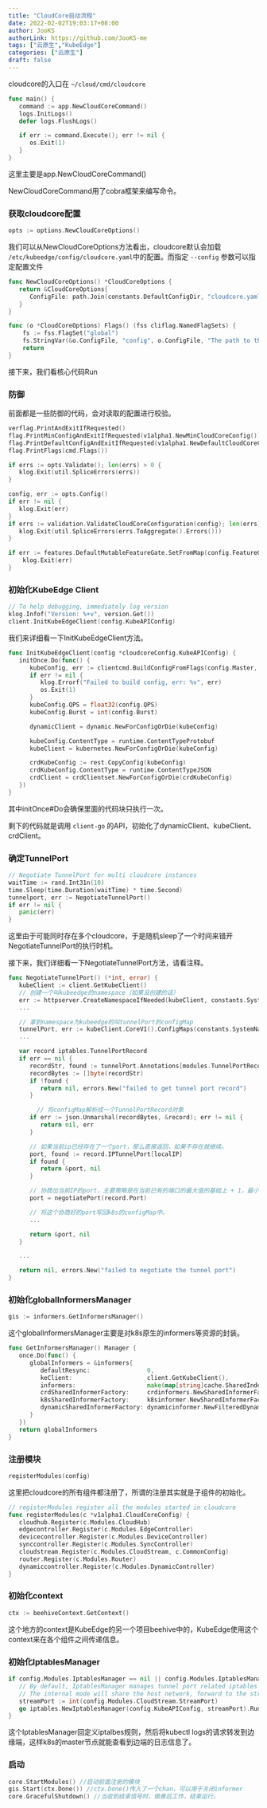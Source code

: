 ```yaml
---
title: "CloudCore启动流程"
date: 2022-02-02T19:03:17+08:00
author: JooKS
authorLink: https://github.com/JooKS-me
tags: ["云原生","KubeEdge"]
categories: ["云原生"]
draft: false
---
```


cloudcore的入口在 `~/cloud/cmd/cloudcore`

```go
func main() {
   command := app.NewCloudCoreCommand()
   logs.InitLogs()
   defer logs.FlushLogs()

   if err := command.Execute(); err != nil {
      os.Exit(1)
   }
}
```

这里主要是app.NewCloudCoreCommand()

NewCloudCoreCommand用了cobra框架来编写命令。

### 获取cloudcore配置

```go
opts := options.NewCloudCoreOptions()
```

我们可以从NewCloudCoreOptions方法看出，cloudcore默认会加载 `/etc/kubeedge/config/cloudcore.yaml`中的配置。而指定 `--config` 参数可以指定配置文件

```go
func NewCloudCoreOptions() *CloudCoreOptions {
   return &CloudCoreOptions{
      ConfigFile: path.Join(constants.DefaultConfigDir, "cloudcore.yaml"),
   }
}

func (o *CloudCoreOptions) Flags() (fss cliflag.NamedFlagSets) {
	fs := fss.FlagSet("global")
	fs.StringVar(&o.ConfigFile, "config", o.ConfigFile, "The path to the configuration file. Flags override values in this file.")
	return
}
```

接下来，我们看核心代码Run

### 防御

前面都是一些防御的代码，会对读取的配置进行校验。

```go
verflag.PrintAndExitIfRequested()
flag.PrintMinConfigAndExitIfRequested(v1alpha1.NewMinCloudCoreConfig())
flag.PrintDefaultConfigAndExitIfRequested(v1alpha1.NewDefaultCloudCoreConfig())
flag.PrintFlags(cmd.Flags())

if errs := opts.Validate(); len(errs) > 0 {
   klog.Exit(util.SpliceErrors(errs))
}

config, err := opts.Config()
if err != nil {
   klog.Exit(err)
}
if errs := validation.ValidateCloudCoreConfiguration(config); len(errs) > 0 {
   klog.Exit(util.SpliceErrors(errs.ToAggregate().Errors()))
}

if err := features.DefaultMutableFeatureGate.SetFromMap(config.FeatureGates); err != nil {
    klog.Exit(err)
}
```

### 初始化KubeEdge Client

```go
// To help debugging, immediately log version
klog.Infof("Version: %+v", version.Get())
client.InitKubeEdgeClient(config.KubeAPIConfig)
```

我们来详细看一下InitKubeEdgeClient方法。

```go
func InitKubeEdgeClient(config *cloudcoreConfig.KubeAPIConfig) {
   initOnce.Do(func() {
      kubeConfig, err := clientcmd.BuildConfigFromFlags(config.Master, config.KubeConfig)
      if err != nil {
         klog.Errorf("Failed to build config, err: %v", err)
         os.Exit(1)
      }
      kubeConfig.QPS = float32(config.QPS)
      kubeConfig.Burst = int(config.Burst)

      dynamicClient = dynamic.NewForConfigOrDie(kubeConfig)

      kubeConfig.ContentType = runtime.ContentTypeProtobuf
      kubeClient = kubernetes.NewForConfigOrDie(kubeConfig)

      crdKubeConfig := rest.CopyConfig(kubeConfig)
      crdKubeConfig.ContentType = runtime.ContentTypeJSON
      crdClient = crdClientset.NewForConfigOrDie(crdKubeConfig)
   })
}
```

其中initOnce#Do会确保里面的代码块只执行一次。

剩下的代码就是调用 `client-go` 的API，初始化了dynamicClient、kubeClient、crdClient。

### 确定TunnelPort

```go
// Negotiate TunnelPort for multi cloudcore instances
waitTime := rand.Int31n(10)
time.Sleep(time.Duration(waitTime) * time.Second)
tunnelport, err := NegotiateTunnelPort()
if err != nil {
   panic(err)
}
```

这里由于可能同时存在多个cloudcore，于是随机sleep了一个时间来错开NegotiateTunnelPort的执行时机。

接下来，我们详细看一下NegotiateTunnelPort方法，请看注释。

```go
func NegotiateTunnelPort() (*int, error) {
   kubeClient := client.GetKubeClient()
   // 创建一个叫kubeedge的namespace（如果没创建的话）
   err := httpserver.CreateNamespaceIfNeeded(kubeClient, constants.SystemNamespace)
   ...

   // 拿到namespace为kubeedge的叫tunnelPort的configMap
   tunnelPort, err := kubeClient.CoreV1().ConfigMaps(constants.SystemNamespace).Get(context.TODO(), modules.TunnelPort, metav1.GetOptions{})
   ...

   var record iptables.TunnelPortRecord
   if err == nil {
      recordStr, found := tunnelPort.Annotations[modules.TunnelPortRecordAnnotationKey]
      recordBytes := []byte(recordStr)
      if !found {
         return nil, errors.New("failed to get tunnel port record")
      }

     	// 将configMap解析成一个TunnelPortRecord对象
      if err := json.Unmarshal(recordBytes, &record); err != nil {
         return nil, err
      }

      // 如果当前ip已经存在了一个port，那么直接返回，如果不存在就继续。
      port, found := record.IPTunnelPort[localIP]
      if found {
         return &port, nil
      }

      // 协商出当前IP的port，主要策略是在当前已有的端口的最大值的基础上 + 1，最小是10351
      port = negotiatePort(record.Port)

      // 将这个协商好的port写回k8s的configMap中。
      ...

      return &port, nil
   }

   ...

   return nil, errors.New("failed to negotiate the tunnel port")
}
```

### 初始化globalInformersManager

```go
gis := informers.GetInformersManager()
```

这个globalInformersManager主要是对k8s原生的informers等资源的封装。

```go
func GetInformersManager() Manager {
   once.Do(func() {
      globalInformers = &informers{
         defaultResync:                0,
         keClient:                     client.GetKubeClient(),
         informers:                    make(map[string]cache.SharedIndexInformer),
         crdSharedInformerFactory:     crdinformers.NewSharedInformerFactory(client.GetCRDClient(), 0),
         k8sSharedInformerFactory:     k8sinformer.NewSharedInformerFactory(client.GetKubeClient(), 0),
         dynamicSharedInformerFactory: dynamicinformer.NewFilteredDynamicSharedInformerFactory(client.GetDynamicClient(), 0, v1.NamespaceAll, nil),
      }
   })
   return globalInformers
}
```

### 注册模块

```go
registerModules(config)
```

这里把cloudcore的所有组件都注册了，所谓的注册其实就是子组件的初始化。

```go
// registerModules register all the modules started in cloudcore
func registerModules(c *v1alpha1.CloudCoreConfig) {
   cloudhub.Register(c.Modules.CloudHub)
   edgecontroller.Register(c.Modules.EdgeController)
   devicecontroller.Register(c.Modules.DeviceController)
   synccontroller.Register(c.Modules.SyncController)
   cloudstream.Register(c.Modules.CloudStream, c.CommonConfig)
   router.Register(c.Modules.Router)
   dynamiccontroller.Register(c.Modules.DynamicController)
}
```

### 初始化context

```go
ctx := beehiveContext.GetContext()
```

这个地方的context是KubeEdge的另一个项目beehive中的，KubeEdge使用这个context来在各个组件之间传递信息。

### 初始化IptablesManager

```go
if config.Modules.IptablesManager == nil || config.Modules.IptablesManager.Enable && config.Modules.IptablesManager.Mode == v1alpha1.InternalMode {
   // By default, IptablesManager manages tunnel port related iptables rules
   // The internal mode will share the host network, forward to the stream port.
   streamPort := int(config.Modules.CloudStream.StreamPort)
   go iptables.NewIptablesManager(config.KubeAPIConfig, streamPort).Run(ctx)
}
```

这个IptablesManager回定义iptalbes规则，然后将kubectl logs的请求转发到边缘端，这样k8s的master节点就能查看到边端的日志信息了。

### 启动

```go
core.StartModules() //启动前面注册的模块
gis.Start(ctx.Done()) //ctx.Done()传入了一个chan，可以用于关闭informer
core.GracefulShutdown() //当收到结束信号时，做善后工作，结束运行。
```